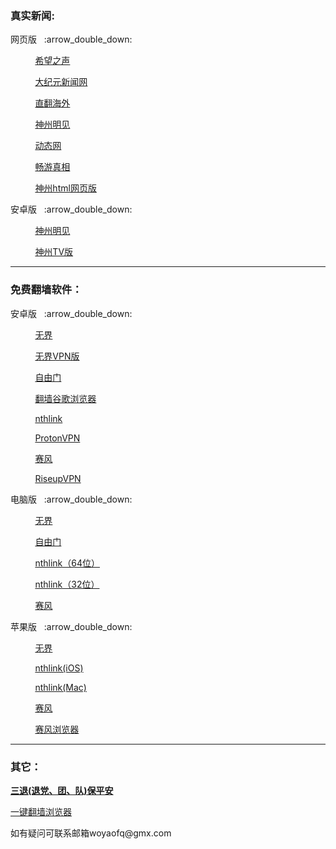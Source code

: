 ### 真实新闻:
<p>网页版</a>&nbsp;&nbsp; :arrow_double_down: </p>
        <p>&nbsp;&nbsp;&nbsp;&nbsp;&nbsp;&nbsp;&nbsp;&nbsp;&nbsp;&nbsp;<a href="https://s3.us-west-1.amazonaws.com/tc-vn/chp.html">希望之声 </a></p>
        <p>&nbsp;&nbsp;&nbsp;&nbsp;&nbsp;&nbsp;&nbsp;&nbsp;&nbsp;&nbsp;<a href="https://s3.us-west-1.amazonaws.com/tc-vn/cet.html">大纪元新闻网 </a></p>
<p>&nbsp;&nbsp;&nbsp;&nbsp;&nbsp;&nbsp;&nbsp;&nbsp;&nbsp;&nbsp;<a href="https://github.com/Alvin9999/new-pac/wiki/%E7%9B%B4%E7%BF%BB%E9%80%9A%E9%81%93">直翻海外 </a></p>
        <p>&nbsp;&nbsp;&nbsp;&nbsp;&nbsp;&nbsp;&nbsp;&nbsp;&nbsp;&nbsp;<a href="http://j422l4.xcstd.rocks/RzrqG?0608zrn6">神州明见 </a></p>
        <p>&nbsp;&nbsp;&nbsp;&nbsp;&nbsp;&nbsp;&nbsp;&nbsp;&nbsp;&nbsp;<a href="http://x22x4n.pandeng.store/5RxVt?0rh80z2t">动态网 </a></p>
        <p>&nbsp;&nbsp;&nbsp;&nbsp;&nbsp;&nbsp;&nbsp;&nbsp;&nbsp;&nbsp;<a href="http://th02r8.tjnb.art/919CW?2dn20fvr">畅游真相 </a></p>
<p>&nbsp;&nbsp;&nbsp;&nbsp;&nbsp;&nbsp;&nbsp;&nbsp;&nbsp;&nbsp;<a href="https://github.com/szmj0/update/raw/main/extras/SZZD_PC/szmjweb.3.0.zip">神州html网页版</a></p>
<p>安卓版</a>&nbsp;&nbsp; :arrow_double_down: </p>
<p>&nbsp;&nbsp;&nbsp;&nbsp;&nbsp;&nbsp;&nbsp;&nbsp;&nbsp;&nbsp;<a href="https://github.com/szmj0/update/raw/refs/heads/main/extras/szmj_7.1.2025052101.apk">神州明见</a></p>
<p>&nbsp;&nbsp;&nbsp;&nbsp;&nbsp;&nbsp;&nbsp;&nbsp;&nbsp;&nbsp;<a href="https://github.com/szmj0/update/raw/refs/heads/main/extras/szmjtv_v7.1.2025052101.apk">神州TV版 </a></p>
<hr>

### 免费翻墙软件：
<p>安卓版</a>&nbsp;&nbsp; :arrow_double_down: </p>
<p>&nbsp;&nbsp;&nbsp;&nbsp;&nbsp;&nbsp;&nbsp;&nbsp;&nbsp;&nbsp;<a href="https://github.com/woyaofq/xz/raw/refs/heads/master/um5.0.apk">无界 </a></p>
<p>&nbsp;&nbsp;&nbsp;&nbsp;&nbsp;&nbsp;&nbsp;&nbsp;&nbsp;&nbsp;<a href="https://github.com/wujieliulan/download/raw/master/u.apk">无界VPN版 </a></p>
<p>&nbsp;&nbsp;&nbsp;&nbsp;&nbsp;&nbsp;&nbsp;&nbsp;&nbsp;&nbsp;<a href="https://github.com/woyaofq/xz/raw/refs/heads/master/fgvpn.apk">自由门 </a></p>
<p>&nbsp;&nbsp;&nbsp;&nbsp;&nbsp;&nbsp;&nbsp;&nbsp;&nbsp;&nbsp;<a href="https://github.com/woyaofq/xz/releases/download/1/ChromePublic.apk">翻墙谷歌浏览器</a> </p>
<p>&nbsp;&nbsp;&nbsp;&nbsp;&nbsp;&nbsp;&nbsp;&nbsp;&nbsp;&nbsp;<a href="https://www.downloadnth.com/nthlink-android-current.apk">nthlink </a></p>
<p>&nbsp;&nbsp;&nbsp;&nbsp;&nbsp;&nbsp;&nbsp;&nbsp;&nbsp;&nbsp;<a href="https://github.com/ProtonVPN/android-app/releases/download/5.12.80.0/ProtonVPN-5.12.80.0.605128000.-production-vanilla-direct-release.apk">ProtonVPN </a></p>
<p>&nbsp;&nbsp;&nbsp;&nbsp;&nbsp;&nbsp;&nbsp;&nbsp;&nbsp;&nbsp;<a href="https://github.com/woyaofq/xz/raw/refs/heads/master/PsiphonAndroid.apk">赛风 </a></p>
<p>&nbsp;&nbsp;&nbsp;&nbsp;&nbsp;&nbsp;&nbsp;&nbsp;&nbsp;&nbsp;<a href="https://downloads.leap.se/RiseupVPN/android/RiseupVPN-Android-latest.apk">RiseupVPN </a></p>


<p>电脑版</a>&nbsp;&nbsp; :arrow_double_down: </p>
<p>&nbsp;&nbsp;&nbsp;&nbsp;&nbsp;&nbsp;&nbsp;&nbsp;&nbsp;&nbsp;<a href="https://github.com/woyaofq/xz/raw/refs/heads/master/u.zip">无界 </a></p>
<p>&nbsp;&nbsp;&nbsp;&nbsp;&nbsp;&nbsp;&nbsp;&nbsp;&nbsp;&nbsp;<a href="https://github.com/woyaofq/xz/raw/refs/heads/master/fg805p.zip">自由门 </a></p>
<p>&nbsp;&nbsp;&nbsp;&nbsp;&nbsp;&nbsp;&nbsp;&nbsp;&nbsp;&nbsp;<a href="https://www.downloadnth.com/nthlink-win64-current.exe">nthlink（64位） </a></p>
<p>&nbsp;&nbsp;&nbsp;&nbsp;&nbsp;&nbsp;&nbsp;&nbsp;&nbsp;&nbsp;<a href="https://www.downloadnth.com/nthlink-win32-current.exe">nthlink（32位） </a></p>
<p>&nbsp;&nbsp;&nbsp;&nbsp;&nbsp;&nbsp;&nbsp;&nbsp;&nbsp;&nbsp;<a href="https://github.com/woyaofq/xz/raw/refs/heads/master/psiphon3.rar">赛风</a></p>


<p>苹果版</a>&nbsp;&nbsp; :arrow_double_down: </p>
<p>&nbsp;&nbsp;&nbsp;&nbsp;&nbsp;&nbsp;&nbsp;&nbsp;&nbsp;&nbsp;<a href="https://github.com/wujieliulan/forum#%E8%8B%B9%E6%9E%9C%E7%89%88-%E6%97%A0%E7%95%8Cvpn-101-%E6%94%AF%E6%8C%81-iphone-5s-%E4%BB%A5%E4%B8%8A">无界 </a></p>
<p>&nbsp;&nbsp;&nbsp;&nbsp;&nbsp;&nbsp;&nbsp;&nbsp;&nbsp;&nbsp;<a href="https://apps.apple.com/us/app/nthlink/id1467297604">nthlink(iOS) </a></p>
<p>&nbsp;&nbsp;&nbsp;&nbsp;&nbsp;&nbsp;&nbsp;&nbsp;&nbsp;&nbsp;<a href="https://apps.apple.com/us/app/nthlink/id1536318872?mt=12">nthlink(Mac) </a></p>
<p>&nbsp;&nbsp;&nbsp;&nbsp;&nbsp;&nbsp;&nbsp;&nbsp;&nbsp;&nbsp;<a href="https://itunes.apple.com/us/app/psiphon/id1276263909?ls=1&mt=8">赛风 </a></p>
<p>&nbsp;&nbsp;&nbsp;&nbsp;&nbsp;&nbsp;&nbsp;&nbsp;&nbsp;&nbsp;<a href="https://itunes.apple.com/us/app/psiphon-browser/id1193362444?ls=1&mt=8">赛风浏览器</a></p>

<hr>

### 其它：
</a><strong><a href="https://s3.us-west-1.amazonaws.com/tc-vn/ctd.html">三退(退党、团、队)保平安</a></strong>
<p><a href="https://github.com/Alvin9999/new-pac/wiki#%E7%9B%B8%E5%85%B3%E8%B5%84%E6%BA%90">一键翻墙浏览器</a><p>     
        
<p>如有疑问可联系邮箱woyaofq@gmx.com </a></p>
